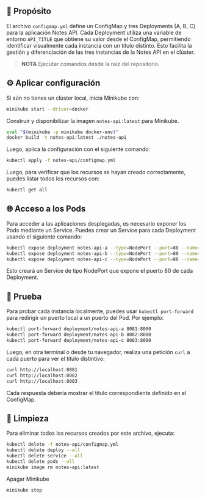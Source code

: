 ## 📌 Propósito

El archivo `configmap.yml` define un ConfigMap y tres Deployments (A, B, C) para la aplicación Notes API. Cada Deployment utiliza una variable de entorno `API_TITLE` que obtiene su valor desde el ConfigMap, permitiendo identificar visualmente cada instancia con un título distinto. Esto facilita la gestión y diferenciación de las tres instancias de la Notes API en el clúster.

> **NOTA** Ejecutar comandos desde la raiz del repositorio.

## ⚙️ Aplicar configuración

Si aún no tienes un clúster local, inicia Minikube con:

```bash
minikube start --driver=docker
```

Construir y disponibilizar la imagen `notes-api:latest` para Minikube.
  
```bash
eval "$(minikube -p minikube docker-env)"
docker build -t notes-api:latest ./notes-api
```

Luego, aplica la configuración con el siguiente comando:

```bash
kubectl apply -f notes-api/configmap.yml
```

Luego, para verificar que los recursos se hayan creado correctamente, puedes listar todos los recursos con:

```bash
kubectl get all
```

## 🌐 Acceso a los Pods

Para acceder a las aplicaciones desplegadas, es necesario exponer los Pods mediante un Service. Puedes crear un Service para cada Deployment usando el siguiente comando:

```bash
kubectl expose deployment notes-api-a --type=NodePort --port=80 --name=service-notes-api-a
kubectl expose deployment notes-api-b --type=NodePort --port=80 --name=service-notes-api-b
kubectl expose deployment notes-api-c --type=NodePort --port=80 --name=service-notes-api-c
```

Esto creará un Service de tipo NodePort que expone el puerto 80 de cada Deployment.

## 🧪 Prueba

Para probar cada instancia localmente, puedes usar `kubectl port-forward` para redirigir un puerto local a un puerto del Pod. Por ejemplo:

```bash
kubectl port-forward deployment/notes-api-a 8081:8000
kubectl port-forward deployment/notes-api-b 8082:8000
kubectl port-forward deployment/notes-api-c 8083:8000
```

Luego, en otra terminal o desde tu navegador, realiza una petición `curl` a cada puerto para ver el título distintivo:

```bash
curl http://localhost:8081
curl http://localhost:8082
curl http://localhost:8083
```

Cada respuesta debería mostrar el título correspondiente definido en el ConfigMap.

## 🧹 Limpieza

Para eliminar todos los recursos creados por este archivo, ejecuta:

```bash
kubectl delete -f notes-api/configmap.yml
kubectl delete deploy --all
kubectl delete service --all
kubectl delete pods --all
minikube image rm notes-api:latest
```

Apagar Minikube

```bash
minikube stop
```
